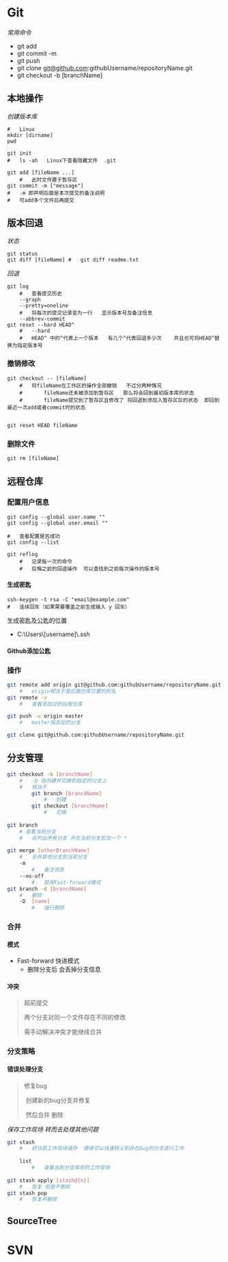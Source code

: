 # Git

*常用命令*

- git add
- git commit -m
- git push
- git clone git@github.com:githubUsername/repositoryName.git
- git checkout -b [branchName]

## 本地操作

*创建版本库*

```shell
#	Linux
mkdir [dirname]
pwd

git init
#	ls -ah   Linux下查看隐藏文件  .git

git add [fileName ...] 
	#	此时文件置于暂存区
git commit -m ["message"]
#	-m 即声明后面是本次提交的备注说明
#	可add多个文件后再提交
```

## 版本回退

*状态*

```shell
git status
git diff [fileName] #	git diff readme.txt

```

*回退*

```shell
git log
	#	查看提交历史
	--graph
	--pretty=oneline
	#	将每次的提交记录变为一行   显示版本号及备注信息
	--abbrev-commit
git reset --hard HEAD^
	#	--hard 
	#	HEAD^ 中的^代表上一个版本   有几个^代表回退多少次    并且也可将HEAD^替换为指定版本号
```

### 撤销修改

```shell
git checkout -- [fileName]
	#	将fileName在工作区的操作全部撤销   不过分两种情况
	#		fileName还未被添加到暂存区	那么将会回到最初版本库的状态
	#		fileName提交到了暂存区且修改了	将回退到添加入暂存区后的状态  即回到最近一次add或者commit时的状态
	
	
git reset HEAD fileName
```

### 删除文件

```shell
git rm [fileName]

```

## 远程仓库

### 配置用户信息

```shell
git config --global user.name ""
git config --global user.email ""

#	查看配置是否成功
git config --list

git reflog
	#	记录每一次的命令
	#	后悔之前的回退操作  可以查找到之前每次操作的版本号	
```

#### 生成密匙

```shell
ssh-keygen -t rsa -C "email@example.com"
#	连续回车（如果需要覆盖之前生成输入 y 回车）
```

生成密匙及公匙的位置

- C:\Users\\[username]\\.ssh

#### Github添加公匙

### 操作

```bash
git remote add origin git@github.com:githubUsername/repositoryName.git
	#	origin相当于是后面仓库位置的别名
git remote -v
	#	查看添加过的远程仓库

git push -u origin master
	#	master指添加的分支

git clone git@github.com:githubUsername/repositoryName.git

```

## 分支管理

```bash
git checkout -b [branchName]
	#	-b 指创建并切换到指定的分支上
	#	相当于	
		git branch [brancdName]	
			#	创建
		git checkout [branchName]
			#	切换
		
git branch
	# 查看当前分支
	#	会列出所有分支	并在当前分支前加一个 *
	
git merge [otherBranchName]
	#	合并其他分支到当前分支
	-m
		#	备注信息
	--no-off
		#	禁用Fast-forward模式
git branch -d [brancdName]
	#	删除
	-D	[name]
		#	强行删除
```

### 合并

#### 模式

- Fast-forward    快进模式
  - 删除分支后  会丢掉分支信息

#### 冲突

> 超前提交
>
> 两个分支对同一个文件存在不同的修改
>
> 需手动解决冲突才能继续合并

### 分支策略

#### 错误处理分支

> 修复bug
>
> ​	创建新的bug分支并修复
>
> ​	然后合并 删除

*保存工作现场 转而去处理其他问题*

```bash
git stash
	#	把当前工作现场储存  使得可以快速转义到存在bug的分支进行工作
	
	list
		#	查看当前分支保存的工作现场
		
git stash apply [stash@{n}]
	#	恢复 但是不删除
git stash pop
	#	恢复并删除
```



## SourceTree





# SVN